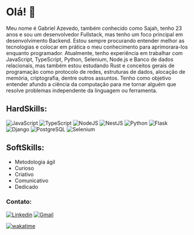 # Olá! 👋

Meu nome é Gabriel Azevedo, também conhecido como Sajah, tenho 23 anos e sou um desenvolvedor Fullstack, mas tenho um foco principal em desenvolvimento Backend. Estou sempre procurando entender melhor as tecnologias e colocar em prática o meu conhecimento para aprimorara-los enquanto programador. Atualmente, tenho experiência em trabalhar com JavaScript, TypeScript, Python, Selenium, Node.js e Banco de dados relacionais, mas também estou estudando Rust e conceitos gerais de programação como protocolo de redes, estruturas de dados, alocação de memória, criptografia, dentre outros assuntos. Tenho como objetivo entender afundo a ciência da computação para me tornar alguém que resolve problemas independente da linguagem ou ferramenta.


## HardSkills:
![JavaScript](https://img.shields.io/badge/JavaScript-323330?style=for-the-badge&logo=javascript&logoColor=F7DF1E)
![TypeScript](https://img.shields.io/badge/TypeScript-007ACC?style=for-the-badge&logo=typescript&logoColor=white)
![NodeJS](https://img.shields.io/badge/Node.js-339933?style=for-the-badge&logo=nodedotjs&logoColor=white)
![NestJS](https://img.shields.io/badge/nestjs-%23E0234E.svg?style=for-the-badge&logo=nestjs&logoColor=white)
![Python](https://img.shields.io/badge/python-3670A0?style=for-the-badge&logo=python&logoColor=ffdd54)
![Flask](https://img.shields.io/badge/flask-%23000.svg?style=for-the-badge&logo=flask&logoColor=white)
![Django](https://img.shields.io/badge/django-%23092E20.svg?style=for-the-badge&logo=django&logoColor=white)
![PostgreSQL](https://img.shields.io/badge/PostgreSQL-316192?style=for-the-badge&logo=postgresql&logoColor=white)
![Selenium](https://img.shields.io/badge/-selenium-%43B02A?style=for-the-badge&logo=selenium&logoColor=white)

## SoftSkills:
- Metodologia ágil
- Curioso
- Criativo
- Comunicativo
- Dedicado

### Contato:
[![Linkedin](https://img.shields.io/badge/LinkedIn-0077B5?style=for-the-badge&logo=linkedin&logoColor=white)](https://www.linkedin.com/in/gabriel-azevedo-8a3593227/)
[![Gmail](https://img.shields.io/badge/Gmail-D14836?style=for-the-badge&logo=gmail&logoColor=white)](azs.gabriel00@gmail.com)

[![wakatime](https://wakatime.com/badge/user/9e72cf3a-83eb-4320-b747-9dae036f05e5.svg)](https://wakatime.com/@9e72cf3a-83eb-4320-b747-9dae036f05e5)
